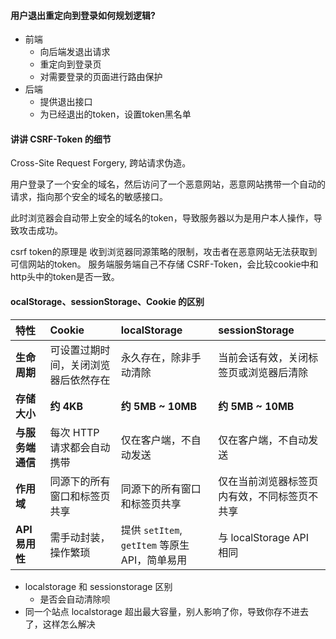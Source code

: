 #### 用户退出重定向到登录如何规划逻辑?

- 前端
    - 向后端发退出请求
    - 重定向到登录页
    - 对需要登录的页面进行路由保护
- 后端
    - 提供退出接口
    - 为已经退出的token，设置token黑名单


#### 讲讲 CSRF-Token 的细节

Cross-Site Request Forgery, 跨站请求伪造。

用户登录了一个安全的域名，然后访问了一个恶意网站，恶意网站携带一个自动的请求，指向那个安全的域名的敏感接口。

此时浏览器会自动带上安全的域名的token，导致服务器以为是用户本人操作，导致攻击成功。

csrf token的原理是
收到浏览器同源策略的限制，攻击者在恶意网站无法获取到可信网站的token。
服务端服务端自己不存储 CSRF-Token，会比较cookie中和http头中的token是否一致。

#### ocalStorage、sessionStorage、Cookie 的区别

| 特性 | Cookie | localStorage | sessionStorage |
| :--- | :--- | :--- | :--- |
| **生命周期** | 可设置过期时间，关闭浏览器后依然存在 | 永久存在，除非手动清除 | 当前会话有效，关闭标签页或浏览器后清除 |
| **存储大小** | **约 4KB** | **约 5MB ~ 10MB** | **约 5MB ~ 10MB** |
| **与服务端通信** | 每次 HTTP 请求都会自动携带 | 仅在客户端，不自动发送 | 仅在客户端，不自动发送 |
| **作用域** | 同源下的所有窗口和标签页共享 | 同源下的所有窗口和标签页共享 | 仅在当前浏览器标签页内有效，不同标签页不共享 |
| **API 易用性** | 需手动封装，操作繁琐 | 提供 `setItem`, `getItem` 等原生 API，简单易用 | 与 localStorage API 相同 |
- localstorage 和 sessionstorage 区别
    - 是否会自动清除呗
- 同一个站点 localstorage 超出最大容量，别人影响了你，导致你存不进去了，这样怎么解决